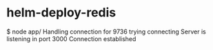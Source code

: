 # helm-deploy-redis

$ node app/
Handling connection for 9736
                            trying
connecting
Server is listening in port 3000
Connection established
